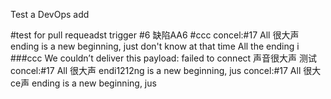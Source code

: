 Test a DevOps add

#test for pull requeadst trigger
#6 缺陷AA6
#ccc
concel:#17 All 很大声 ending is a new beginning, just don't know at that time All the ending i
###ccc
We couldn’t deliver this payload: failed to connect
声音很大声
测试
concel:#17 All 很大声 endi1212ng is a new beginning, jus
concel:#17 All 很大ce声 ending is a new beginning, jus
